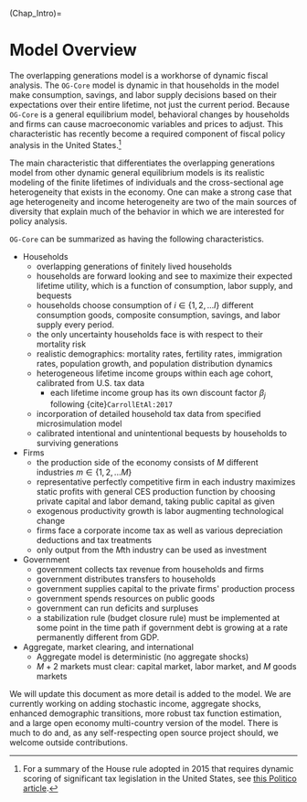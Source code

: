 (Chap_Intro)=
# Model Overview

The overlapping generations model is a workhorse of dynamic fiscal analysis. The `OG-Core` model is dynamic in that households in the model make consumption, savings, and labor supply decisions based on their expectations over their entire lifetime, not just the current period. Because `OG-Core` is a general equilibrium model, behavioral changes by households and firms can cause macroeconomic variables and prices to adjust. This characteristic has recently become a required component of fiscal policy analysis in the United States.[^dynscore_note]

The main characteristic that differentiates the overlapping generations model from other dynamic general equilibrium models is its realistic modeling of the finite lifetimes of individuals and the cross-sectional age heterogeneity that exists in the economy. One can make a strong case that age heterogeneity and income heterogeneity are two of the main sources of diversity that explain much of the behavior in which we are interested for policy analysis.

`OG-Core` can be summarized as having the following characteristics.

* Households
    * overlapping generations of finitely lived households
    * households are forward looking and see to maximize their expected lifetime utility, which is a function of consumption, labor supply, and bequests
    * households choose consumption of $i\in\{1,2,...I\}$ different consumption goods, composite consumption, savings, and labor supply every period.
    * the only uncertainty households face is with respect to their mortality risk
    * realistic demographics: mortality rates, fertility rates, immigration rates, population growth, and population distribution dynamics
    * heterogeneous lifetime income groups within each age cohort, calibrated from U.S. tax data
        * each lifetime income group has its own discount factor $\beta_j$ following {cite}`CarrollEtAl:2017`
    * incorporation of detailed household tax data from specified microsimulation model
    * calibrated intentional and unintentional bequests by households to surviving generations
* Firms
    * the production side of the economy consists of $M$ different industries $m\in\{1,2,...M\}$
    * representative perfectly competitive firm in each industry maximizes static profits with general CES production function by choosing private capital and labor demand, taking public capital as given
    * exogenous productivity growth is labor augmenting technological change
    * firms face a corporate income tax as well as various depreciation deductions and tax treatments
    * only output from the $M$th industry can be used as investment
* Government
    * government collects tax revenue from households and firms
    * government distributes transfers to households
    * government supplies capital to the private firms' production process
    * government spends resources on public goods
    * government can run deficits and surpluses
    * a stabilization rule (budget closure rule) must be implemented at some point in the time path if government debt is growing at a rate permanently different from GDP.
* Aggregate, market clearing, and international
    * Aggregate model is deterministic (no aggregate shocks)
    * $M+2$ markets must clear: capital market, labor market, and $M$ goods markets


<!-- Put summary of the general incentives in the model, overall implications of the assumptions, and particularly how these interact with tax policy -->

We will update this document as more detail is added to the model. We are currently working on adding stochastic income, aggregate shocks, enhanced demographic transitions, more robust tax function estimation, and a large open economy multi-country version of the model. There is much to do and, as any self-respecting open source project should, we welcome outside contributions.

[^dynscore_note]: For a summary of the House rule adopted in 2015 that requires dynamic scoring of significant tax legislation in the United States, see [this Politico article](http://thehill.com/blogs/floor-action/house/228684-house-adopts-dynamic-scoring-rule).
